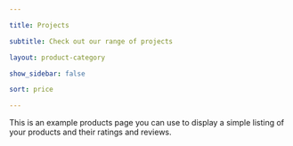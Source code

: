 ```yaml
---

title: Projects

subtitle: Check out our range of projects

layout: product-category

show_sidebar: false

sort: price

---
```


This is an example products page you can use to display a simple listing of your products and their ratings and reviews.
